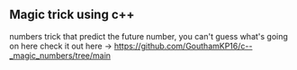 ## Magic trick using c++
numbers trick that predict the future number,
you can't guess what's going on here check it out here -> https://github.com/GouthamKP16/c--_magic_numbers/tree/main
